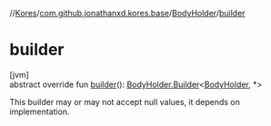 //[Kores](../../../index.md)/[com.github.jonathanxd.kores.base](../index.md)/[BodyHolder](index.md)/[builder](builder.md)

# builder

[jvm]\
abstract override fun [builder](builder.md)(): [BodyHolder.Builder](-builder/index.md)<[BodyHolder](index.md), *>

This builder may or may not accept null values, it depends on implementation.
